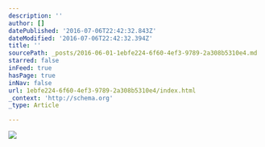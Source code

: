 ```yaml
---
description: ''
author: []
datePublished: '2016-07-06T22:42:32.843Z'
dateModified: '2016-07-06T22:42:32.394Z'
title: ''
sourcePath: _posts/2016-06-01-1ebfe224-6f60-4ef3-9789-2a308b5310e4.md
starred: false
inFeed: true
hasPage: true
inNav: false
url: 1ebfe224-6f60-4ef3-9789-2a308b5310e4/index.html
_context: 'http://schema.org'
_type: Article

---
```

![](https://the-grid-user-content.s3-us-west-2.amazonaws.com/c1803cb0-7da7-4324-a419-6d9f9cf33a95.jpg)